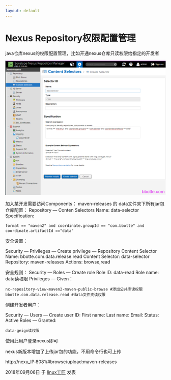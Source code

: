```yaml
---
layout: default
---
```


# Nexus Repository权限配置管理

java仓库nexus的权限配置管理，比如开通nexus仓库只读权限给指定的开发者

![nexus-privileges](../images/2018/09/nexus-privileges.png)

加入某开发需要访问Components： maven-releases 的 data文件夹下所有jar包
仓库配置：
Repository — Conten Selectors
Name: data-selector
Specification:

```
format == "maven2" and coordinate.groupId == "com.bbotte" and coordinate.artifactId =="data"
```

安全设置：

Security — Privileges — Create privilege — Repository Content Selector
Name:  bbotte.com.data.release.read
Content Selector:  data-selector
Reposltory:  maven-releases
Actions:  browse,read

安全规则：
Security — Roles — Create role
Role ID: data-read
Role name: data读权限
Privileges — Given：

```
nx-repository-view-maven2-maven-public-browse #添加公共库读权限
bbotte.com.data.release.read #data文件夹读权限
```

创建开发者用户：

Security — Users — Create user
ID:
First name:
Last name:
Email:
Status: Active
Roles — Granted:

```
data-geign读权限
```

使用此用户登录nexus即可

nexus新版本增加了上传jar包的功能，不用命令行也可上传

http://nexu_IP:8081/#browse/upload:maven-releases

2018年09月06日 于 [linux工匠](http://www.bbotte.com/) 发表